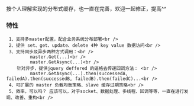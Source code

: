 ﻿按个人理解实现的分布式缓存，也一直在完善，欢迎一起修正，提高^^<br />
### 特性<br />
     1、支持多master配置，配合业务系统分布部署<br />
     2、提供 set、get、update、delete 4种 key value 数据访问<br />
     3、支持同步及异步两种方式调用：<br />
             master.Get(...)<br />
             master.GetAsync(...)<br />
        针对异步，提供jquery deffered 的逼格去传递回调方法： <br />
             master.GetAsync(...).then(successedA, failedA).then(successedB, failedB).then(failedC)...<br />
     4、可扩展的 master 负载均衡策略、slave 缓存过期策略<br />
     5、效率，可以吗？ 应该可以，对于socket、数据处理、多线程、回调等等，一直在进行发现、改善、重构<br />